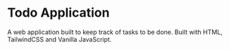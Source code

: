 # Todo Application
A web application built to keep track of tasks to be done. Built with HTML, TailwindCSS and Vanilla JavaScript.
